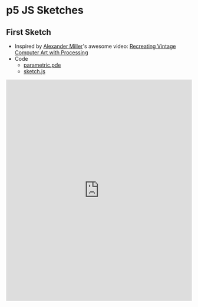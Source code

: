 # p5 JS Sketches

## First Sketch
- Inspired by [Alexander Miller](https://www.youtube.com/channel/UCWVoEDrorKeqKu3nzp1dlBw)'s awesome video: [Recreating Vintage Computer Art with Processing](https://www.youtube.com/watch?v=LaarVR1AOvs)
- Code
  - [parametric.pde](parametric/parametric.pde)
  - [sketch.js](parametric/sketch.js)

<iframe src="https://wazawoo.github.io/sketches/parametric/index.html" height="600px" width="100%" style="border:none;"></iframe>
